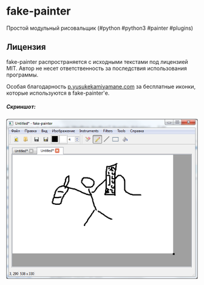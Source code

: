 # fake-painter
Простой модульный рисовальщик (#python #python3 #painter #plugins)


Лицензия
--------

fake-painter распространяется с исходными текстами под лицензией MIT.
Автор не несет ответственность за последствия использования программы.

Особая благодарность [p.yusukekamiyamane.com](<http://p.yusukekamiyamane.com/>) за бесплатные иконки, которые используются в fake-painter'е.


##### Скриншот:
![](screenshot.png)
